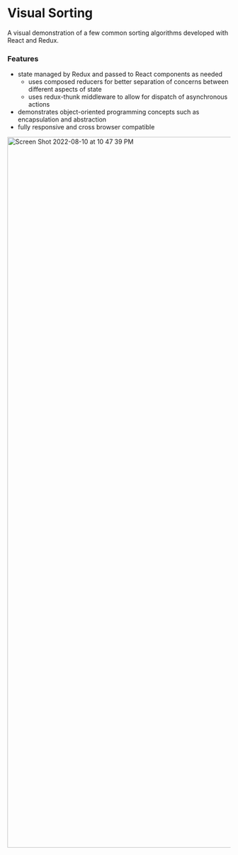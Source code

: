 # Visual Sorting
  
A visual demonstration of a few common sorting algorithms developed with React and Redux. 
  
### Features
  
- state managed by Redux and passed to React components as needed  
    - uses composed reducers for better separation of concerns between different aspects of state
    - uses redux-thunk middleware to allow for dispatch of asynchronous actions  
- demonstrates object-oriented programming concepts such as encapsulation and abstraction   
- fully responsive and cross browser compatible

<img width="1600" alt="Screen Shot 2022-08-10 at 10 47 39 PM" src="https://user-images.githubusercontent.com/55864293/184056679-a019ccf4-36ea-4da9-96ce-762335bd8322.png">
